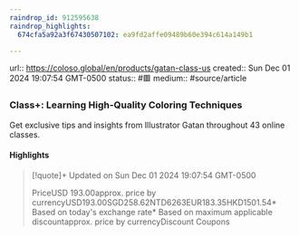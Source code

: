 ```yaml
---
raindrop_id: 912595638
raindrop_highlights:
  674cfa5a92a3f67430507102: ea9fd2affe09489b60e394c614a149b1

---
```


url:: https://coloso.global/en/products/gatan-class-us
created:: Sun Dec 01 2024 19:07:54 GMT-0500
status:: #🟥
medium:: #source/article


### Class+: Learning High-Quality Coloring Techniques

Get exclusive tips and insights from Illustrator Gatan throughout 43 online classes.

#### Highlights

> [!quote]+ Updated on Sun Dec 01 2024 19:07:54 GMT-0500
>
> PriceUSD 193.00approx. price by currencyUSD193.00SGD258.62NTD6263EUR183.35HKD1501.54* Based on today&#39;s exchange rate* Based on maximum applicable discountapprox. price by currencyDiscount Coupons
